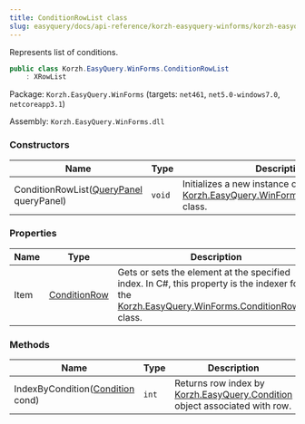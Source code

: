 ```yaml
---
title: ConditionRowList class
slug: easyquery/docs/api-reference/korzh-easyquery-winforms/korzh-easyquery-winforms-namespace/conditionrowlist-class
---
```



Represents list of conditions.
```csharp
public class Korzh.EasyQuery.WinForms.ConditionRowList
    : XRowList

```
Package: `Korzh.EasyQuery.WinForms` (targets: `net461`, `net5.0-windows7.0`, `netcoreapp3.1`)

Assembly: `Korzh.EasyQuery.WinForms.dll`

### Constructors

| Name | Type | Description | 
| --- | --- | --- | 
| ConditionRowList([QueryPanel](/api-reference/korzh-easyquery-winforms/korzh-easyquery-winforms-namespace/querypanel-class) queryPanel) | `void` | Initializes a new instance of the [Korzh.EasyQuery.WinForms.ConditionRowList](/api-reference/korzh-easyquery-winforms/korzh-easyquery-winforms-namespace/conditionrowlist-class) class. | 


### Properties

| Name | Type | Description | 
| --- | --- | --- | 
| Item | [ConditionRow](/api-reference/korzh-easyquery-winforms/korzh-easyquery-winforms-namespace/conditionrow-class) | Gets or sets the element at the specified index.  In C#, this property is the indexer for the [Korzh.EasyQuery.WinForms.ConditionRowList](/api-reference/korzh-easyquery-winforms/korzh-easyquery-winforms-namespace/conditionrowlist-class) class. | 


### Methods

| Name | Type | Description | 
| --- | --- | --- | 
| IndexByCondition([Condition](/api-reference/korzh-easyquery/korzh-easyquery-namespace/condition-class) cond) | `int` | Returns row index by [Korzh.EasyQuery.Condition](/api-reference/korzh-easyquery/korzh-easyquery-namespace/condition-class) object associated with row. |
